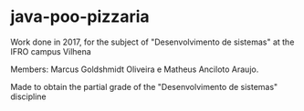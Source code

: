 # java-poo-pizzaria

Work done in 2017, for the subject of "Desenvolvimento de sistemas" at the IFRO campus Vilhena

Members: Marcus Goldshmidt Oliveira e Matheus Anciloto Araujo.

Made to obtain the partial grade of the "Desenvolvimento de sistemas" discipline